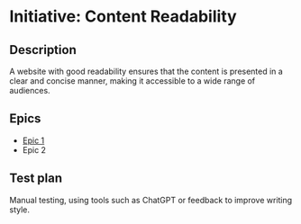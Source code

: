 # Initiative: Content Readability
## Description
A website with good readability ensures that the content is presented in a clear and concise manner, making it accessible to a wide range of audiences.
## Epics
* [Epic 1](../../../templates/theme/initiatives/epics/epic_template.md)
* Epic 2
## Test plan
Manual testing, using tools such as ChatGPT or feedback to improve writing style.